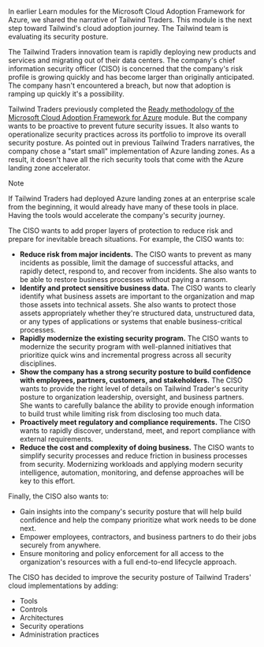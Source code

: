 In earlier Learn modules for the Microsoft Cloud Adoption Framework for Azure, we shared the narrative of Tailwind Traders. This module is the next step toward Tailwind's cloud adoption journey. The Tailwind team is evaluating its security posture.

The Tailwind Traders innovation team is rapidly deploying new products and services and migrating out of their data centers. The company's chief information security officer (CISO) is concerned that the company's risk profile is growing quickly and has become larger than originally anticipated. The company hasn't encountered a breach, but now that adoption is ramping up quickly it's a possibility.

Tailwind Traders previously completed the [Ready methodology of the Microsoft Cloud Adoption Framework for Azure](/azure/cloud-adoption-framework/ready/) module. But the company wants to be proactive to prevent future security issues. It also wants to operationalize security practices across its portfolio to improve its overall security posture. As pointed out in previous Tailwind Traders narratives, the company chose a "start small" implementation of Azure landing zones. As a result, it doesn't have all the rich security tools that come with the Azure landing zone accelerator.

> [!NOTE]
> If Tailwind Traders had deployed Azure landing zones at an enterprise scale from the beginning, it would already have many of these tools in place. Having the tools would accelerate the company's security journey.

The CISO wants to add proper layers of protection to reduce risk and prepare for inevitable breach situations. For example, the CISO wants to:

- **Reduce risk from major incidents.** The CISO wants to prevent as many incidents as possible, limit the damage of successful attacks, and rapidly detect, respond to, and recover from incidents. She also wants to be able to restore business processes without paying a ransom.
- **Identify and protect sensitive business data.** The CISO wants to clearly identify what business assets are important to the organization and map those assets into technical assets. She also wants to protect those assets appropriately whether they're structured data, unstructured data, or any types of applications or systems that enable business-critical processes.
- **Rapidly modernize the existing security program.** The CISO wants to modernize the security program with well-planned initiatives that prioritize quick wins and incremental progress across all security disciplines.
- **Show the company has a strong security posture to build confidence with employees, partners, customers, and stakeholders.** The CISO wants to provide the right level of details on Tailwind Trader's security posture to organization leadership, oversight, and business partners. She wants to carefully balance the ability to provide enough information to build trust while limiting risk from disclosing too much data.
- **Proactively meet regulatory and compliance requirements.** The CISO wants to rapidly discover, understand, meet, and report compliance with external requirements.
- **Reduce the cost and complexity of doing business.** The CISO wants to simplify security processes and reduce friction in business processes from security. Modernizing workloads and applying modern security intelligence, automation, monitoring, and defense approaches will be key to this effort.

Finally, the CISO also wants to:

- Gain insights into the company's security posture that will help build confidence and help the company prioritize what work needs to be done next.
- Empower employees, contractors, and business partners to do their jobs securely from anywhere.
- Ensure monitoring and policy enforcement for all access to the organization's resources with a full end-to-end lifecycle approach.

The CISO has decided to improve the security posture of Tailwind Traders' cloud implementations by adding:

- Tools
- Controls
- Architectures
- Security operations
- Administration practices
